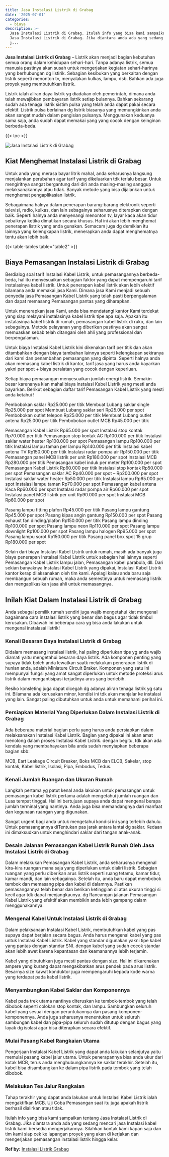 ```yaml
---
title: Jasa Instalasi Listrik di Grabag
date: '2025-07-01'
categories:
  - biaya
description: >-
  Jasa Instalasi Listrik di Grabag. Itulah info yang bisa kami sampaikan tentang
  Jasa Instalasi Listrik di Grabag. Jika diantara anda ada yang sedang mencari
  j...
---
```


**Jasa Instalasi Listrik di Grabag** – Listrik akan menjadi bagian kebutuhan semua orang dalam kehidupan sehari-hari. Tanpa adanya listrik, semua manusia pastinya akan susah untuk mengerjakan kegiatan sehari-harinya yang berhubungan dg listirik. Sebagian kesibukan yang berkaitan dengan listrik seperti menonton tv, menyalakan kulkas, lampu, dsb. Bahkan ada juga proyek yang membutuhkan listrik.

Listrik ialah aliran daya listrik yg diadakan oleh pemerintah, dimana anda telah mewajibkan pembayaran listrik setiap bulannya. Bahkan sekarang sudah ada tenaga listrik sistim pulsa yang telah anda dapat pakai secara efektif. Listrik pulsa berlainan dg listrik biasanya yang memungkinkan anda akan sangat mudah dalam pengisian pulsanya. Menggunakan keduanya sama saja, anda sudah dapat memakai yang yang cocok dengan keinginan berbeda-beda.

{{< toc >}}

![Jasa Instalasi Listrik di Grabag](/images/instalasi-listrik-murah30.png)

## Kiat Menghemat Instalasi Listrik di Grabag

Untuk anda yang merasa bayar litrik mahal, anda seharusnya langsung menjalankan perubahan agar tarif yang dikeluarkan tdk terlalu besar. Untuk mengiritnya sangat bergantung dari diri anda masing-masing sanggup melaksanakannya atau tidak. Banyak metode yang bisa dijalankan untuk menghemat pengaplikasian listrik.

Sebagaimana halnya dalam penerapan barang-barang elektronik seperti televisi, radio, kulkas, dan lain sebagainya seharusnya diterapkan dengan baik. Seperti halnya anda menyenangi menonton tv, layar kaca akan tidur sebaiknya ketika dimatikan secara khusus. Hal ini akan lebih menghemat penerapan listrik yang anda gunakan. Semacam juga dg demikian itu lainnya yang kelengkapan listrik, menerapkan anda dapat menghematnya tentu akan lebih baik.

{{< table-tables table="table2" >}}

## Biaya Pemasangan Instalasi Listrik di Grabag

Berdialog soal tarif Instalasi Kabel Listrik, untuk pemasangannya berbeda-beda, hal itu menyesuaikan sebagian faktor yang dapat mempengaruhi tarif instalasinya kabel listrik. Untuk penerapan kabel listrik akan lebih efektif bilamana anda memakai jasa Kami. Dimana jasa Kami menjadi sebuah penyedia jasa Pemasangan Kabel Listrik yang telah pasti berpengalaman dan dapat memasang Pemasangan pantas yang diharapkan.

Untuk menerapkan jasa Kami, anda bisa mendatangi kantor Kami terdekat yang siap melayani instalasinya kabel listrik tipe apa saja. Apakah itu instalasinya kabel listrik di rumah, pemasangan kabel listrik di ruko, dan lain sebagainya. Metode pelayanan yang diberikan pastinya akan sangat memuaskan sebab telah ditangani oleh ahli yang professional dan berpengalaman.

Untuk biaya Instalasi Kabel Listrik kini dikenakan tarif per titik dan akan ditambahkan dengan biaya tambahan lainnya seperti kelengkapan sekiranya dari kami dan penambahan pemasangan yang dipinta. Seperti halnya anda akan memasang kabel listrik di kantor, tarif jasa yang harus anda bayarkan yakni per spot + biaya peralatan yang cocok dengan keperluan.

Setiap biaya pemasangan menyesuaikan jumlah energi listrik. Semakin besar karenanya kian mahal biaya instalasi Kabel Listrik yang mesti anda bayarkan. Berikut sebagian daftar tarif Pemasangan Kabel Listrik yang mesti anda ketahui !

Pembobokan saklar Rp25.000 per titik Membuat Lubang saklar single Rp25.000 per spot Membuat Lubang saklar seri Rp25.000 per spot Pembobokan outlet telepon Rp25.000 per titik Membuat Lubang outlet antena Rp25.000 per titik Pembobokan outlet MCB Rp45.000 per titik

Pemasangan Kabel Listrik Rp65.000 per spot Instalasi stop kontak Rp70.000 per titik Pemasangan stop kontak AC Rp100.000 per titik Instalasi saklar water heater Rp100.000 per spot Pemasangan lampu Rp100.000 per titik Instalasi lampu taman per lampu Rp140.000 per titik Instalasi kabel antena TV Rp150.000 per titik Instalasi radar pompa air Rp150.000 per titik Pemasangan panel MCB listrik per unit Rp180.000 per spot Instalasi MCB Rp280.000 per titik Pemasangan kabel induk per meter Rp100.000 per spot Pemasangan Kabel Listrik Rp60.000 per titik Instalasi stop kontak Rp50.000 per spot Pemasangan saklar AC Rp40.000 per spot – Rp200.000 per spot Instalasi saklar water heater Rp50.000 per titik Instalasi lampu Rp65.000 per spot Instalasi lampu taman Rp70.000 per spot Pemasangan kabel antena Kaca Rp60.000 per spot Instalasi radar pompa air Rp60.000 per spot Instalasi panel MCB listrik per unit Rp90.000 per spot Instalasi MCB Rp60.000 per spot

Pasang lampu fitting plafon Rp45.000 per titik Pasang lampu gantung Rp45.000 per spot Pasang kipas angin gantung Rp150.000 per spot Pasang exhaust fan dinding/plafon Rp150.000 per titik Pasang lampu dinding Rp100.000 per spot Pasang lampu neon Rp110.000 per spot Pasang lampu downlight Rp100.000 per spot Pasang lampu halogen Rp95.000 per spot Pasang lampu sorot Rp150.000 per titik Pasang panel box spot 15 grup Rp180.000 per spot

Selain dari biaya Instalasi Kabel Listrik untuk rumah, masih ada banyak juga biaya penerapan Instalasi Kabel Listrik untuk sebagian hal lainnya seperti Pemasangan Kabel Listrik lampu jalan, Pemasangan kabel parabola, dll. Dari sekian banyaknya Instalasi Kabel Listrik yang dipakai, Instalasi Kabel Listrik kantor kerap dilaksanakan oleh tim kami. Apalagi kalau anda baru saja membangun sebuah rumah, maka anda semestinya untuk memasang listrik dan mengaplikasikan jasa ahli untuk memasangnya.

## Inilah Kiat Dalam Instalasi Listrik di Grabag


Anda sebagai pemilik rumah sendiri juga wajib mengetahui kiat mengenal bagaimana cara instalasi listrik yang benar dan bagus agar tidak timbul kerusakan. Dibawah ini beberapa cara yg bisa anda lakukan untuk mengenal instalasai listrik!

### Kenali Besaran Daya Instalasi Listrik di Grabag

Didalam memasang instalasi listrik, hal paling diperlukan tips yg anda wajib diamati yaitu mengetahui besaran daya listrik. Ada komponen penting yang supaya tidak boleh anda lewatkan saatk melakukan penerapan listrik di hunian anda, adalah Miniature Circuit Braker. Komponen yang satu ini mempunyai fungsi yang amat sangat diperlukan untuk metode proteksi arus listrik dalam mengantisipasi terjadinya arus yang berlebih.

Resiko konsleting juga dapat dicegah dg adanya aliran tenaga listrik yg satu ini. Bilamana ada kerusakan minor, kondisi ini tdk akan menjalar ke instalasi yang lain. Sangat paling dibutuhkan untuk anda untuk memahami perihal ini.

### Persiapkan Material Yang Diperlukan Dalam Instalasi Listrik di Grabag

Ada beberapa material bagian perlu yang harus anda persiapkan dalam melaksanakan Instalasi Kabel Listrik. Bagian yang dipakai ini akan amat menolong dalam proses Instalasi Kabel Listrik. dengan begitu, tdk akan ada kendala yang membahayakan bila anda sudah menyiapkan beberapa bagian sbb:

MCB, Eart Leakage Circuit Breaker, Boks MCB dan ELCB, Sakelar, stop kontak, Kabel listrik, Isolasi, Pipa, Embodus, Tedus.

### Kenali Jumlah Ruangan dan Ukuran Rumah

Langkah pertama yg patut kenal anda lakukan untuk pemasangan untuk pemasangan kabel listrik pertama adalah mengetahui jumlah ruangan dan Luas tempat tinggal. Hal ini bertujuan supaya anda dapat mengenal berapa jumlah terminal yang nantinya. Anda juga bisa memandangnya dari manfaat dan kegunaan ruangan yang digunakan.

Sangat urgent bagi anda untuk mengetahui kondisi ini yang terlebih dahulu. Untuk pemasangannya diTentukan pas jarak antara lantai dg saklar. Kedaan ini dimaksudkan untuk menghindari saklar dari tangan anak-anak.

### Desain Jalanan Pemasangan Kabel Listrik Rumah Oleh Jasa Instalasi Listrik di Grabag

Dalam melakukan Pemasangan Kabel Listrik, anda seharusnya mengenal kira-kira ruangan mana saja yang diperlukan untuk dialiri listrik. Sebagian ruangan yang perlu diberikan arus listrik seperti ruang tetamu, kamar tidur, kamar mandi, dan lain sebagainya. Setelah itu, anda baru dapat membobok tembok dan memasang pipa dan kabel di dalamnya. Pastikan pemasangannya telah benar dan berikan ketinggian di atas ukuran tinggi si kecil agar tdk dapat menjangkaunya. dg Rancangan jalanan Pemasangan Kabel Listrik yang efektif akan membikin anda lebih gampang dalam menggunakannya.

### Mengenal Kabel Untuk Instalasi Listrik di Grabag

Dalam pelaksanaan Instalasi Kabel Listrik, membutuhkan kabel yang pas supaya dapat berjalan secara bagus. Anda harus mengenal kabel yang pas untuk Instalasi Kabel Listrik. Kabel yang standar digunakan yakni tipe kabel yang pantas dengan standar SNI. dengan kabel yang sudah cocok standar akan lebih awet karena kepantasan dan keamanannya lebih terjamin.

Kabel yang dibutuhkan juga mesti pantas dengan size. Hal ini dikarenakan ampere yang kurang dapat mengakibatkan arus pendek pada arus listrik. Besarnya size kawat konduktor juga mempengaruhi kepada kode warna yang terdapat pada kabel listrik.

### Menyambungkan Kabel Saklar dan Komponennya

Kabel pada trek utama nantinya diteruskan ke tembok-tembok yang telah dibobok seperti colokan stop kontak, dan lampu. Sambungkan seluruh kabel yang sesuai dengan peruntukannya dan pasang komponen-komponennya. Anda juga seharusnya menentukan untuk seluruh sambungan kabel dan pipa-pipa seluruh sudah ditutup dengan bagus yang layak dg isolasi agar bisa diterapkan secara efektif.

### Mulai Pasang Kabel Rangkaian Utama

Pengerjaan Instalasi Kabel Listrik yang dapat anda lakukan selanjutya yaitu memulai pasang kabel jalur utama. Untuk penerapannya bisa anda ukur dari kotak MCB, terus anda menghubungkannya ke saklar terakhir. Setelah itu, kabel bisa disambungkan ke dalam pipa listrik pada tembok yang telah dibobok.

### Melakukan Tes Jalur Rangkaian

Tahap terakhir yang dapat anda lakukan untuk Instalasi Kabel Listrik ialah mengaktifkan MCB. Uji Coba Pemasangan saat itu juga apakah listrik berhasil dialirkan atau tidak.

Itulah info yang bisa kami sampaikan tentang Jasa Instalasi Listrik di Grabag. Jika diantara anda ada yang sedang mencari jasa Instalasi kabel listrik kami bersedia mengerjakannya. Silahkan kontak kami kapan saja dan tim kami siap cek ke lapangan proyek yang akan di kerjakan dan mengerjakan pemasangan instalasi listrik hingga kelar.

**Ref by:** [Instalasi Listrik Grabag](https://id.wikipedia.org/wiki/Instalasi)
